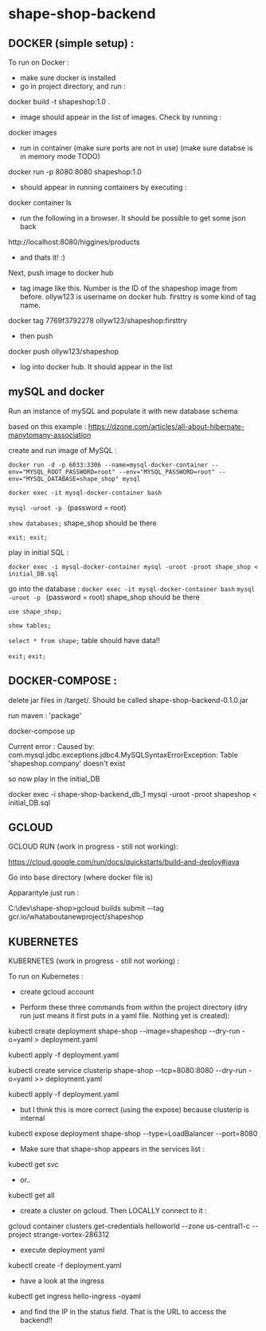
shape-shop-backend
====================

DOCKER (simple setup) :
----------

To run on Docker :

- make sure docker is installed
- go in project directory, and run :

docker build -t shapeshop:1.0 .

- image should appear in the list of images. Check by running :

docker images
 
- run in container (make sure ports are not in use) (make sure databse is in memory mode TODO)

docker run -p 8080:8080 shapeshop:1.0

- should appear in running containers by executing :

docker container ls

- run the following in a browser. It should be possible to get some json back

http://localhost:8080/higgines/products

- and thats it! :)

Next, push image to docker hub

- tag image like this. Number is the ID of the shapeshop image from before. ollyw123 is username on docker hub. firsttry is some kind of tag name.

docker tag 7769f3792278 ollyw123/shapeshop:firsttry

- then push 

docker push ollyw123/shapeshop

- log into docker hub. It should appear in the list




mySQL and docker
----------

Run an instance of mySQL and populate it with new database schema

based on this example :
https://dzone.com/articles/all-about-hibernate-manytomany-association

create and run image of MySQL :

``docker run -d -p 6033:3306 --name=mysql-docker-container --env="MYSQL_ROOT_PASSWORD=root" --env="MYSQL_PASSWORD=root" --env="MYSQL_DATABASE=shape_shop" mysql``

``docker exec -it mysql-docker-container bash ``


``mysql -uroot -p ``
(password = root)

``show databases;``
shape_shop should be there

``exit;
exit;``

play in initial SQL :

``docker exec -i mysql-docker-container mysql -uroot -proot shape_shop < initial_DB.sql``

go into the database :
``docker exec -it mysql-docker-container bash``
``mysql -uroot -p ``
(password = root)
shape_shop should be there

``use shape_shop;``

``show tables;``

``select * from shape;``
table should have data!!

``exit;``
``exit;``





DOCKER-COMPOSE :
----------

delete jar files in /target/. Should be called shape-shop-backend-0.1.0.jar

run maven : 'package' 

docker-compose up


Current error :
Caused by: com.mysql.jdbc.exceptions.jdbc4.MySQLSyntaxErrorException: Table 'shapeshop.company' doesn't exist

so now play in the initial_DB


docker exec -i shape-shop-backend_db_1 mysql -uroot -proot shapeshop < initial_DB.sql































GCLOUD 
--------

GCLOUD RUN (work in progress - still not working):

https://cloud.google.com/run/docs/quickstarts/build-and-deploy#java


Go into base directory (where docker file is)

Apparantyle just run :

C:\dev\shape-shop>gcloud builds submit --tag gcr.io/whataboutanewproject/shapeshop








KUBERNETES 
--------

KUBERNETES (work in progress - still not working) :

To run on Kubernetes :

- create gcloud account



- Perform these three commands from within the project directory (dry run just means it first puts in a yaml file. Nothing yet is created):

kubectl create deployment shape-shop --image=shapeshop --dry-run -o=yaml > deployment.yaml

kubectl apply -f deployment.yaml

kubectl create service clusterip shape-shop --tcp=8080:8080 --dry-run -o=yaml >> deployment.yaml

kubectl apply -f deployment.yaml


- but I think this is more correct (using the expose) because clusterip is internal

kubectl expose deployment shape-shop --type=LoadBalancer --port=8080



- Make sure that shape-shop appears in the services list :

kubectl get svc

- or..

kubectl get all



- create a cluster on gcloud. Then LOCALLY connect to it :

gcloud container clusters get-credentials helloworld --zone us-central1-c --project strange-vortex-286312

- execute deployment yaml

kubectl create -f deployment.yaml

- have a look at the ingress

kubectl get ingress hello-ingress -oyaml


- and find the IP in the status field. That is the URL to access the backend!!





